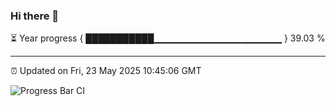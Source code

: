 ### Hi there 👋

⏳ Year progress { ███████████▁▁▁▁▁▁▁▁▁▁▁▁▁▁▁▁▁▁▁ } 39.03 %

---

⏰ Updated on Fri, 23 May 2025 10:45:06 GMT

![Progress Bar CI](https://github.com/IshwaranRudhara/GIT-ACTION/workflows/Progress%20Bar%20CI/badge.svg)
